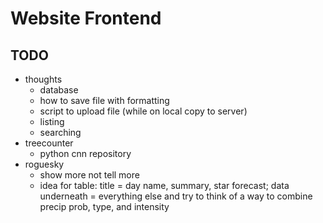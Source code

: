 # Website Frontend

## TODO

- thoughts
  - database
  - how to save file with formatting
  - script to upload file (while on local copy to server)
  - listing
  - searching
- treecounter
  - python cnn repository
- roguesky
  - show more not tell more
  - idea for table: title = day name, summary, star forecast; data underneath = everything
  else and try to think of a way to combine precip prob, type, and intensity

